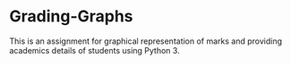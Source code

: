 # Grading-Graphs
This is an assignment for graphical representation of marks and providing academics details of students using Python 3.
